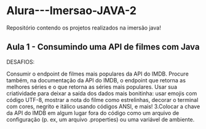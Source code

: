 # Alura---Imersao-JAVA-2
Repositório contendo os projetos realizados na imersão java!


## Aula 1 - Consumindo uma API de filmes com Java

DESAFIOS:

Consumir o endpoint de filmes mais populares da API do IMDB. Procure também, na documentação da API do IMDB, o endpoint que retorna as melhores séries e o que retorna as séries mais populares.
Usar sua criatividade para deixar a saída dos dados mais bonitinha: usar emojis com código UTF-8, mostrar a nota do filme como estrelinhas, decorar o terminal com cores, negrito e itálico usando códigos ANSI, e mais!
3.Colocar a chave da API do IMDB em algum lugar fora do código como um arquivo de configuração (p. ex, um arquivo .properties) ou uma variável de ambiente.
